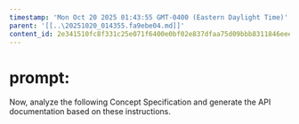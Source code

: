 ```yaml
---
timestamp: 'Mon Oct 20 2025 01:43:55 GMT-0400 (Eastern Daylight Time)'
parent: '[[..\20251020_014355.fa9ebe04.md]]'
content_id: 2e341510fc8f331c25e071f6400e0bf02e837dfaa75d09bbb8311846eeea1ca1
---
```


# prompt:

Now, analyze the following Concept Specification and generate the API documentation based on these instructions.
